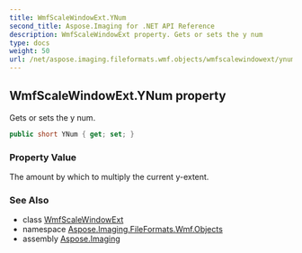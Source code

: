 ```yaml
---
title: WmfScaleWindowExt.YNum
second_title: Aspose.Imaging for .NET API Reference
description: WmfScaleWindowExt property. Gets or sets the y num
type: docs
weight: 50
url: /net/aspose.imaging.fileformats.wmf.objects/wmfscalewindowext/ynum/
---
```

## WmfScaleWindowExt.YNum property

Gets or sets the y num.

```csharp
public short YNum { get; set; }
```

### Property Value

The amount by which to multiply the current y-extent.

### See Also

* class [WmfScaleWindowExt](../)
* namespace [Aspose.Imaging.FileFormats.Wmf.Objects](../../wmfscalewindowext/)
* assembly [Aspose.Imaging](../../../)


